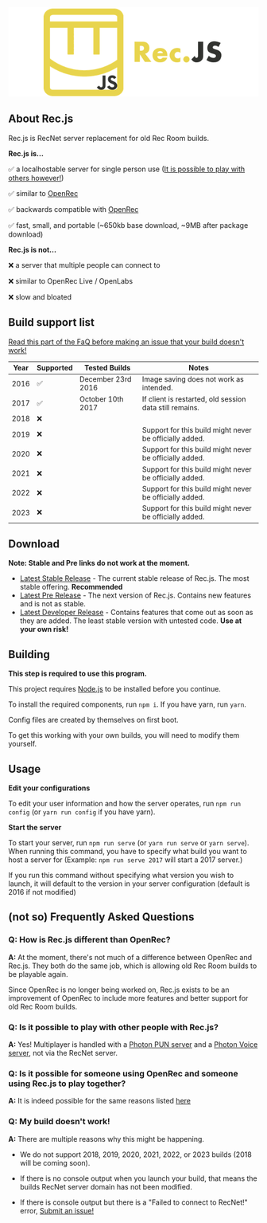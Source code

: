 <div align="center">
<img src="./logo/LogoText.png" alt="A yellow Rec Room logo with text saying 'Rec.js'.">
</div>

## About Rec.js

Rec.js is RecNet server replacement for old Rec Room builds.

**Rec.js is...**

✅ a localhostable server for single person use ([It is possible to play with others however!](#q-is-it-possible-to-play-with-other-people-with-recnetjs))

✅ similar to [OpenRec](https://github.com/recroom2016/OpenRec) 

✅ backwards compatible with [OpenRec](https://github.com/recroom2016/OpenRec)

✅ fast, small, and portable (~650kb base download, ~9MB after package download)

**Rec.js is not...**

❌ a server that multiple people can connect to

❌ similar to OpenRec Live / OpenLabs

❌ slow and bloated

## Build support list

[Read this part of the FaQ before making an issue that your build doesn't work!](#q-my-build-doesnt-work)

| Year | Supported | Tested Builds      | Notes                                                    |
|------|------------|--------------------|---------------------------------------------------------|
| 2016 | ✅         | December 23rd 2016 | Image saving does not work as intended.                 |
| 2017 | ✅         | October 10th 2017  | If client is restarted, old session data still remains. |
| 2018 | ❌         |                    |                                                         |
| 2019 | ❌         |                    | Support for this build might never be officially added. |
| 2020 | ❌         |                    | Support for this build might never be officially added. |
| 2021 | ❌         |                    | Support for this build might never be officially added. |
| 2022 | ❌         |                    | Support for this build might never be officially added. |
| 2023 | ❌         |                    | Support for this build might never be officially added. |

## Download

**Note: Stable and Pre links do not work at the moment.**

- [Latest Stable Release]() - The current stable release of Rec.js. The most stable offering. **Recommended** 
- [Latest Pre Release]() - The next version of Rec.js. Contains new features and is not as stable.
- [Latest Developer Release](https://github.com/RealMCoded/Rec.js/archive/refs/heads/master.zip) - Contains features that come out as soon as they are added. The least stable version with untested code. **Use at your own risk!**

## Building

**This step is required to use this program.**

This project requires [Node.js](https://nodejs.org/) to be installed before you continue.

To install the required components, run `npm i`. If you have yarn, run `yarn`.

Config files are created by themselves on first boot.

To get this working with your own builds, you will need to modify them yourself.

## Usage

**Edit your configurations**

To edit your user information and how the server operates, run `npm run config` (or `yarn run config` if you have yarn).

**Start the server**

To start your server, run `npm run serve` (or `yarn run serve` or `yarn serve`). When running this command, you have to specify what build you want to host a server for (Example: `npm run serve 2017` will start a 2017 server.) 

If you run this command without specifying what version you wish to launch, it will default to the version in your server configuration (default is 2016 if not modified)

## (not so) Frequently Asked Questions

### Q: How is Rec.js different than OpenRec?

**A:** At the moment, there's not much of a difference between OpenRec and Rec.js. They both do the same job, which is allowing old Rec Room builds to be playable again.

Since OpenRec is no longer being worked on, Rec.js exists to be an improvement of OpenRec to include more features and better support for old Rec Room builds.

### Q: Is it possible to play with other people with Rec.js?

**A:** Yes! Multiplayer is handled with a [Photon PUN server](https://www.photonengine.com/pun) and a [Photon Voice server](https://www.photonengine.com/en-us/Voice), not via the RecNet server.

### Q: Is it possible for someone using OpenRec and someone using Rec.js to play together?

**A:** It is indeed possible for the same reasons listed [here](#q-is-it-possible-to-play-with-other-people-with-recjs)

### Q: My build doesn't work!

**A:** There are multiple reasons why this might be happening.

- We do not support 2018, 2019, 2020, 2021, 2022, or 2023 builds (2018 will be coming soon).

- If there is no console output when you launch your build, that means the builds RecNet server domain has not been modified. 

- If there is console output but there is a "Failed to connect to RecNet!" error, [Submit an issue!](https://github.com/RealMCoded/Rec.js/issues)